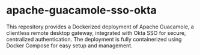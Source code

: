 # apache-guacamole-sso-okta
This repository provides a Dockerized deployment of Apache Guacamole, a clientless remote desktop gateway, integrated with Okta SSO for secure, centralized authentication. The deployment is fully containerized using Docker Compose for easy setup and management.
